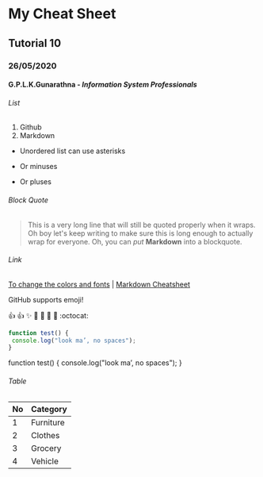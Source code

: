 # My Cheat Sheet
## Tutorial 10
### 26/05/2020

#### **G.P.L.K.Gunarathna** -  *Information System Professionals*

###### List

1. Github
2. Markdown

* Unordered list can use asterisks
- Or minuses
+ Or pluses

###### Block Quote
> This is a very long line that will still be quoted properly when it wraps. Oh boy let's keep writing to make sure this is long enough to actually wrap for everyone. Oh, you can *put* **Markdown** into a blockquote. 

###### Link
[To change the colors and fonts](https://support.squarespace.com/hc/en-us/articles/206543587-Markdown-cheat-sheet#toc-text-colors-and-fonts)
| [Markdown Cheatsheet](https://guides.github.com/pdfs/markdown-cheatsheet-online.pdf)

GitHub supports emoji!

:+1:
:+1: :sparkles: :camel: :tada:
:rocket: :metal: :octocat: 

```javascript
function test() {
 console.log("look ma’, no spaces");
}
```

function test() {
 console.log("look ma’, no spaces");
}

###### Table
No | Category
---| --------
1 | Furniture
2| Clothes
3| Grocery
4| Vehicle


